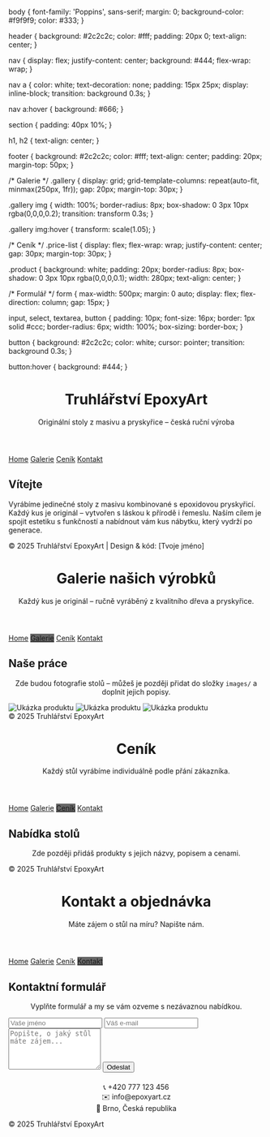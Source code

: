 body {
  font-family: 'Poppins', sans-serif;
  margin: 0;
  background-color: #f9f9f9;
  color: #333;
}

header {
  background: #2c2c2c;
  color: #fff;
  padding: 20px 0;
  text-align: center;
}

nav {
  display: flex;
  justify-content: center;
  background: #444;
  flex-wrap: wrap;
}

nav a {
  color: white;
  text-decoration: none;
  padding: 15px 25px;
  display: inline-block;
  transition: background 0.3s;
}

nav a:hover {
  background: #666;
}

section {
  padding: 40px 10%;
}

h1, h2 {
  text-align: center;
}

footer {
  background: #2c2c2c;
  color: #fff;
  text-align: center;
  padding: 20px;
  margin-top: 50px;
}

/* Galerie */
.gallery {
  display: grid;
  grid-template-columns: repeat(auto-fit, minmax(250px, 1fr));
  gap: 20px;
  margin-top: 30px;
}

.gallery img {
  width: 100%;
  border-radius: 8px;
  box-shadow: 0 3px 10px rgba(0,0,0,0.2);
  transition: transform 0.3s;
}

.gallery img:hover {
  transform: scale(1.05);
}

/* Ceník */
.price-list {
  display: flex;
  flex-wrap: wrap;
  justify-content: center;
  gap: 30px;
  margin-top: 30px;
}

.product {
  background: white;
  padding: 20px;
  border-radius: 8px;
  box-shadow: 0 3px 10px rgba(0,0,0,0.1);
  width: 280px;
  text-align: center;
}

/* Formulář */
form {
  max-width: 500px;
  margin: 0 auto;
  display: flex;
  flex-direction: column;
  gap: 15px;
}

input, select, textarea, button {
  padding: 10px;
  font-size: 16px;
  border: 1px solid #ccc;
  border-radius: 6px;
  width: 100%;
  box-sizing: border-box;
}

button {
  background: #2c2c2c;
  color: white;
  cursor: pointer;
  transition: background 0.3s;
}

button:hover {
  background: #444;
}
<!DOCTYPE html>
<html lang="cs">
<head>
  <meta charset="UTF-8">
  <meta name="viewport" content="width=device-width, initial-scale=1.0">
  <title>EpoxyArt – Úvod</title>
  <link rel="stylesheet" href="style.css">
</head>
<body>

<header>
  <h1>Truhlářství EpoxyArt</h1>
  <p>Originální stoly z masivu a pryskyřice – česká ruční výroba</p>
</header>

<nav>
  <a href="index.html">Home</a>
  <a href="galerie.html">Galerie</a>
  <a href="cenik.html">Ceník</a>
  <a href="kontakt.html">Kontakt</a>
</nav>

<section>
  <h2>Vítejte</h2>
  <p>Vyrábíme jedinečné stoly z masivu kombinované s epoxidovou pryskyřicí. Každý kus je originál – vytvořen s láskou k přírodě i řemeslu. Naším cílem je spojit estetiku s funkčností a nabídnout vám kus nábytku, který vydrží po generace.</p>
</section>

<footer>
  &copy; 2025 Truhlářství EpoxyArt | Design & kód: [Tvoje jméno]
</footer>

</body>
</html>
<!DOCTYPE html>
<html lang="cs">
<head>
  <meta charset="UTF-8">
  <meta name="viewport" content="width=device-width, initial-scale=1.0">
  <title>EpoxyArt – Galerie</title>
  <link rel="stylesheet" href="style.css">
</head>
<body>

<header>
  <h1>Galerie našich výrobků</h1>
  <p>Každý kus je originál – ručně vyráběný z kvalitního dřeva a pryskyřice.</p>
</header>

<nav>
  <a href="index.html">Home</a>
  <a href="galerie.html" style="background:#666;">Galerie</a>
  <a href="cenik.html">Ceník</a>
  <a href="kontakt.html">Kontakt</a>
</nav>

<section>
  <h2>Naše práce</h2>
  <p style="text-align:center;">Zde budou fotografie stolů – můžeš je později přidat do složky <code>images/</code> a doplnit jejich popisy.</p>

  <div class="gallery">
    <img src="images/stul1.jpg" alt="Ukázka produktu">
    <img src="images/stul2.jpg" alt="Ukázka produktu">
    <img src="images/stul3.jpg" alt="Ukázka produktu">
  </div>
</section>

<footer>
  &copy; 2025 Truhlářství EpoxyArt
</footer>

</body>
</html>
<!DOCTYPE html>
<html lang="cs">
<head>
  <meta charset="UTF-8">
  <meta name="viewport" content="width=device-width, initial-scale=1.0">
  <title>EpoxyArt – Ceník</title>
  <link rel="stylesheet" href="style.css">
</head>
<body>

<header>
  <h1>Ceník</h1>
  <p>Každý stůl vyrábíme individuálně podle přání zákazníka.</p>
</header>

<nav>
  <a href="index.html">Home</a>
  <a href="galerie.html">Galerie</a>
  <a href="cenik.html" style="background:#666;">Ceník</a>
  <a href="kontakt.html">Kontakt</a>
</nav>

<section>
  <h2>Nabídka stolů</h2>
  <p style="text-align:center;">Zde později přidáš produkty s jejich názvy, popisem a cenami.</p>

  <div class="price-list">
    <!-- Příklad, který můžeš později odkomentovat -->
    <!--
    <div class="product">
      <h3>Kávový stůl „Modrá řeka“</h3>
      <p>Rozměry: 100×60 cm</p>
      <strong>12 900 Kč</strong>
    </div>
    -->
  </div>
</section>

<footer>
  &copy; 2025 Truhlářství EpoxyArt
</footer>

</body>
</html>
<!DOCTYPE html>
<html lang="cs">
<head>
  <meta charset="UTF-8">
  <meta name="viewport" content="width=device-width, initial-scale=1.0">
  <title>EpoxyArt – Kontakt</title>
  <link rel="stylesheet" href="style.css">
</head>
<body>

<header>
  <h1>Kontakt a objednávka</h1>
  <p>Máte zájem o stůl na míru? Napište nám.</p>
</header>

<nav>
  <a href="index.html">Home</a>
  <a href="galerie.html">Galerie</a>
  <a href="cenik.html">Ceník</a>
  <a href="kontakt.html" style="background:#666;">Kontakt</a>
</nav>

<section>
  <h2>Kontaktní formulář</h2>
  <p style="text-align:center;">Vyplňte formulář a my se vám ozveme s nezávaznou nabídkou.</p>

  <form action="https://formspree.io/f/YOUR_FORM_ID" method="POST">
    <input type="text" name="Jméno" placeholder="Vaše jméno" required>
    <input type="email" name="Email" placeholder="Váš e-mail" required>
    <textarea name="Zpráva" rows="5" placeholder="Popište, o jaký stůl máte zájem..." required></textarea>
    <button type="submit">Odeslat</button>
  </form>

  <p style="text-align:center; margin-top:20px;">
    📞 +420 777 123 456<br>
    ✉️ info@epoxyart.cz<br>
    📍 Brno, Česká republika
  </p>
</section>

<footer>
  &copy; 2025 Truhlářství EpoxyArt
</footer>

</body>
</html>
